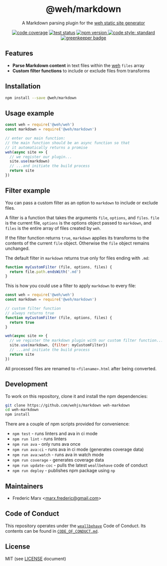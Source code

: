 <div align="center">
<h1>
  @weh/markdown
</h1>

<p>
  A Markdown parsing plugin for the <a href="https://github.com/wehjs/weh">weh static site generator</a>
</p>

<p>
  <!-- code coverage -->
  <a href="https://codecov.io/gh/wehjs/markdown"><img src="https://img.shields.io/codecov/c/github/wehjs/markdown.svg?style=flat-square"
  alt="code coverage"></a>
  <!-- travis ci -->
  <a href="https://travis-ci.org/wehjs/markdown"><img src="https://img.shields.io/travis/wehjs/markdown.svg?style=flat-square"
  alt="test status"></a>
  <!-- npm version -->
  <a href="https://npmjs.org/package/@weh/markdown">
    <img src="https://img.shields.io/npm/v/@weh/markdown.svg?style=flat-square"
      alt="npm version" />
  </a>
  <!-- code style -->
  <a href="https://github.com/feross/standard"><img src="https://img.shields.io/badge/code%20style-standard-blue.svg?style=flat-square"
  alt="code style: standard"></a>
  
  <!-- greenkeeper -->
  <a href="https://greenkeeper.io">
    <img src="https://badges.greenkeeper.io/wehjs/markdown.svg"
      alt="greenkeeper badge" />  
  </a>
</p>
</div>

## Features

- **Parse Markdown content** in text files within the [weh](https://github.com/wehjs/weh) `files` array
- **Custom filter functions** to include or exclude files from transforms

## Installation

```sh
npm install --save @weh/markdown
```

## Usage example

```js
const weh = require('@weh/weh')
const markdown = require('@weh/markdown')

// enter our main function:
// the main function should be an async function so that
// it automatically returns a promise
weh(async site => {
  // we register our plugin...
  site.use(markdown)
  // ...and initiate the build process
  return site
})
```

## Filter example

You can pass a custom filter as an option to `markdown` to include or exclude files.

A filter is a function that takes the arguments `file`, `options`, and `files`. `file` is the current file, `options` is the options object passed to `markdown`, and `files` is the entire array of files created by `weh`.

If the filter function returns `true`, `markdown` applies its transforms to the contents of the current `file` object. Otherwise the `file` object remains unchanged.

The default filter in `markdown` returns true only for files ending with `.md`:

```js
function myCustomFilter (file, options, files) {
  return file.path.endsWith('.md')
}
```

This is how you could use a filter to apply `markdown` to every file:

```js
const weh = require('@weh/weh')
const markdown = require('@weh/markdown')

// custom filter function
// always returns true
function myCustomFilter (file, options, files) {
  return true
}

weh(async site => {
  // we register the markdown plugin with our custom filter function...
  site.use(markdown, {filter: myCustomFilter})
  // ...and initiate the build process
  return site
})
```

All processed files are renamed to `<filename>.html` after being converted.

## Development

To work on this repository, clone it and install the npm dependencies:

```sh
git clone https://github.com/wehjs/markdown weh-markdown
cd weh-markdown
npm install
```

There are a couple of npm scripts provided for convenience:

- `npm test` - runs linters and ava in ci mode
- `npm run lint` - runs linters
- `npm run ava` - only runs ava once
- `npm run ava:ci` - runs ava in ci mode (generates coverage data)
- `npm run ava:watch` - runs ava in watch mode
- `npm run coverage` - generates coverage data
- `npm run update-coc` - pulls the latest `weallbehave` code of conduct
- `npm run deploy` - publishes npm package using `np`

## Maintainers

- Frederic Marx <[marx.frederic@gmail.com](mailto:marx.frederic@gmail.com)>

## Code of Conduct

This repository operates under the [`weallbehave`](https://github.com/wealljs/weallbehave) Code of Conduct. Its contents can be found in [`CODE_OF_CONDUCT.md`](CODE_OF_CONDUCT.md).

## License

MIT (see [LICENSE](LICENSE) document)
